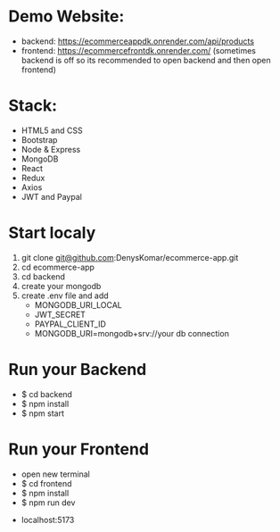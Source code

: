 # Demo Website:

- backend: https://ecommerceappdk.onrender.com/api/products
- frontend: https://ecommercefrontdk.onrender.com/
  (sometimes backend is off so its recommended to open backend and then open frontend)

# Stack:

- HTML5 and CSS
- Bootstrap
- Node & Express
- MongoDB
- React
- Redux
- Axios
- JWT and Paypal

# Start localy

1. git clone git@github.com:DenysKomar/ecommerce-app.git
2. cd ecommerce-app
3. cd backend
4. create your mongodb
5. create .env file and add
   - MONGODB_URI_LOCAL
   - JWT_SECRET
   - PAYPAL_CLIENT_ID
   - MONGODB_URI=mongodb+srv://your db connection

# Run your Backend

- $ cd backend
- $ npm install
- $ npm start

# Run your Frontend

- open new terminal
- $ cd frontend
- $ npm install
- $ npm run dev

* localhost:5173
